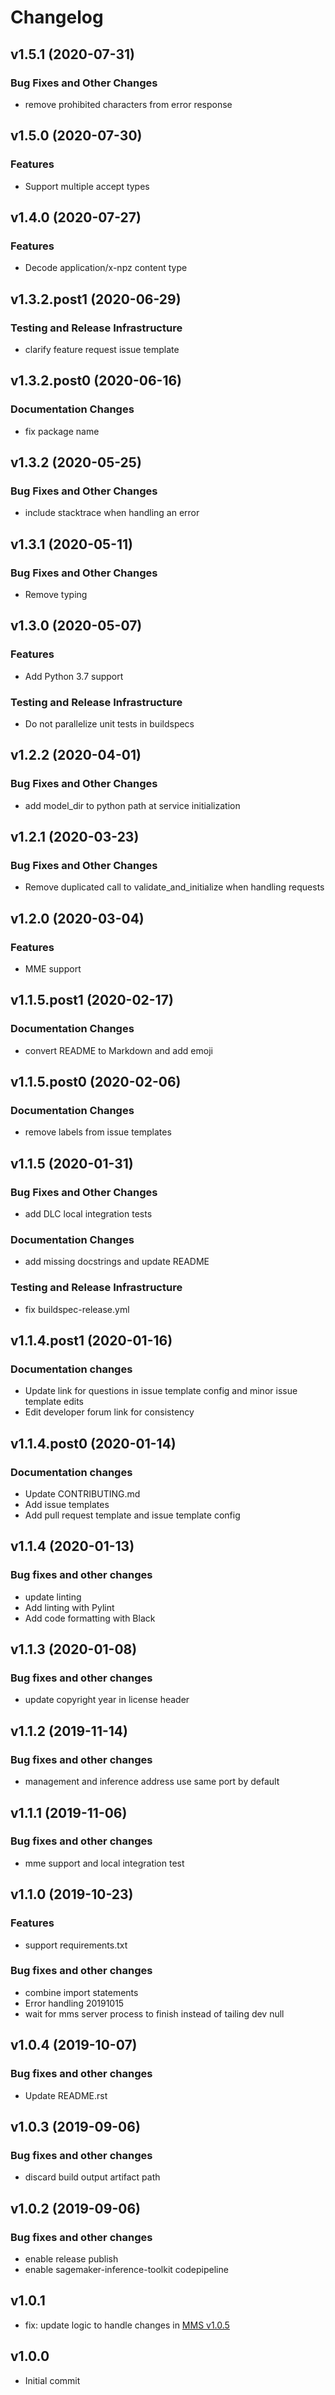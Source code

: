 # Changelog

## v1.5.1 (2020-07-31)

### Bug Fixes and Other Changes

 * remove prohibited characters from error response

## v1.5.0 (2020-07-30)

### Features

 * Support multiple accept types

## v1.4.0 (2020-07-27)

### Features

 * Decode application/x-npz content type

## v1.3.2.post1 (2020-06-29)

### Testing and Release Infrastructure

 * clarify feature request issue template

## v1.3.2.post0 (2020-06-16)

### Documentation Changes

 * fix package name

## v1.3.2 (2020-05-25)

### Bug Fixes and Other Changes

 * include stacktrace when handling an error

## v1.3.1 (2020-05-11)

### Bug Fixes and Other Changes

 * Remove typing

## v1.3.0 (2020-05-07)

### Features

 * Add Python 3.7 support

### Testing and Release Infrastructure

 * Do not parallelize unit tests in buildspecs

## v1.2.2 (2020-04-01)

### Bug Fixes and Other Changes

 * add model_dir to python path at service initialization

## v1.2.1 (2020-03-23)

### Bug Fixes and Other Changes

 * Remove duplicated call to validate_and_initialize when handling requests

## v1.2.0 (2020-03-04)

### Features

 * MME support

## v1.1.5.post1 (2020-02-17)

### Documentation Changes

 * convert README to Markdown and add emoji

## v1.1.5.post0 (2020-02-06)

### Documentation Changes

 * remove labels from issue templates

## v1.1.5 (2020-01-31)

### Bug Fixes and Other Changes

 * add DLC local integration tests

### Documentation Changes

 * add missing docstrings and update README

### Testing and Release Infrastructure

 * fix buildspec-release.yml

## v1.1.4.post1 (2020-01-16)

### Documentation changes

 * Update link for questions in issue template config and minor issue template edits
 * Edit developer forum link for consistency

## v1.1.4.post0 (2020-01-14)

### Documentation changes

 * Update CONTRIBUTING.md
 * Add issue templates
 * Add pull request template and issue template config

## v1.1.4 (2020-01-13)

### Bug fixes and other changes

 * update linting
 * Add linting with Pylint
 * Add code formatting with Black

## v1.1.3 (2020-01-08)

### Bug fixes and other changes

 * update copyright year in license header

## v1.1.2 (2019-11-14)

### Bug fixes and other changes

 * management and inference address use same port by default

## v1.1.1 (2019-11-06)

### Bug fixes and other changes

 * mme support and local integration test

## v1.1.0 (2019-10-23)

### Features

 * support requirements.txt

### Bug fixes and other changes

 * combine import statements
 * Error handling 20191015
 * wait for mms server process to finish instead of tailing dev null

## v1.0.4 (2019-10-07)

### Bug fixes and other changes

 * Update README.rst

## v1.0.3 (2019-09-06)

### Bug fixes and other changes

 * discard build output artifact path

## v1.0.2 (2019-09-06)

### Bug fixes and other changes

 * enable release publish
 * enable sagemaker-inference-toolkit codepipeline

## v1.0.1

* fix: update logic to handle changes in [MMS v1.0.5](https://github.com/awslabs/mxnet-model-server/releases/tag/v1.0.5)

## v1.0.0

* Initial commit
